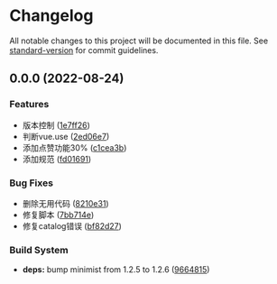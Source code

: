 # Changelog

All notable changes to this project will be documented in this file. See [standard-version](https://github.com/conventional-changelog/standard-version) for commit guidelines.

## 0.0.0 (2022-08-24)


### Features

* 版本控制 ([1e7ff26](https://github.com/galaxy-s10/nuxt-blog-client/commit/1e7ff26991d57bff61784785b3e17efa67479544))
* 判断vue.use ([2ed06e7](https://github.com/galaxy-s10/nuxt-blog-client/commit/2ed06e7915f584cd61ed94db17d1cca847ffd05b))
* 添加点赞功能30% ([c1cea3b](https://github.com/galaxy-s10/nuxt-blog-client/commit/c1cea3bc194b78b83dd68b9393c47c2ee9034cbf))
* 添加规范 ([fd01691](https://github.com/galaxy-s10/nuxt-blog-client/commit/fd01691fd88c868070e4328f26e54fdba48cb970))


### Bug Fixes

* 删除无用代码 ([8210e31](https://github.com/galaxy-s10/nuxt-blog-client/commit/8210e31b634ff12c823d66d761a7e47b781d46dd))
* 修复脚本 ([7bb714e](https://github.com/galaxy-s10/nuxt-blog-client/commit/7bb714e1abe9d2fd15b63d7a652a34230ecfdaa9))
* 修复catalog错误 ([bf82d27](https://github.com/galaxy-s10/nuxt-blog-client/commit/bf82d271ccc42fab918131a57632bd6c4ae3cc9b))


### Build System

* **deps:** bump minimist from 1.2.5 to 1.2.6 ([9664815](https://github.com/galaxy-s10/nuxt-blog-client/commit/9664815595c4154ab9faa3c3c91befee01649284))
